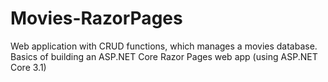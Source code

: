 # Movies-RazorPages
Web application with CRUD functions, which manages a movies database. Basics of building an ASP.NET Core Razor Pages web app (using ASP.NET Core 3.1)
